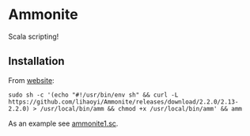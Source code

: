 # Ammonite

Scala scripting!

## Installation

From [website](https://ammonite.io/): 
```
sudo sh -c '(echo "#!/usr/bin/env sh" && curl -L https://github.com/lihaoyi/Ammonite/releases/download/2.2.0/2.13-2.2.0) > /usr/local/bin/amm && chmod +x /usr/local/bin/amm' && amm
```

As an example see [ammonite1.sc](ammonite1.sc).
